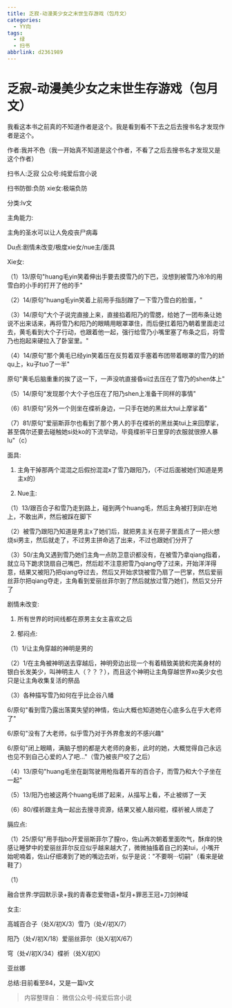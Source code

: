 ```yaml
---
title: 乏寂-动漫美少女之末世生存游戏（包月文）
categories:
  - YY向
tags:
  - 绿
  - 扫书
abbrlink: d2361989
---
```

# 乏寂-动漫美少女之末世生存游戏（包月文）
我看这本书之前真的不知道作者是这个。我是看到看不下去之后去搜书名才发现作者是这个。

作者:我并不色（我一开始真不知道是这个作者，不看了之后去搜书名才发现又是这个作者）

扫书人:乏寂 公众号:纯爱后宫小说

扫书防御:负防 xie女:极端负防

分类:lv文

主角能力:

主角的圣水可以让人免疫丧尸病毒

Du点:剧情未改变/极度xie女/nue主/面具

Xie女:

（1）13/原句"huang毛yin笑着伸出手要去摸雪乃的下巴，没想到被雪乃冷冷的用雪白的小手的打开了他的手"

（2）14/原句"huang毛yin笑着上前用手指刮蹭了一下雪乃雪白的脸蛋，"

（3）14/原句"大个子说完直接上来，直接掐着阳乃的雪腮，给她了一团布条让她说不出来话来，再将雪乃和阳乃的眼睛用眼罩罩住，而后便扛着阳乃朝着里面走过去，黄毛看到大个子行动，也跟着他一起，强行给雪乃小嘴里塞了布条之后，将雪乃也抱起来硬拉入了卧室里。"

（4）14/原句"那个黄毛已经yin笑着压在反剪着双手塞着布团带着眼罩的雪乃的娇qu上，ku子tuo了一半"

原句"黄毛后脑重重的挨了这一下，一声没吭直接昏si过去压在了雪乃的shen体上"

（5）14/原句"发现那个大个子也压在了阳乃shen上准备干同样的事情"

（6）81/原句"另外一个则坐在楪祈身边，一只手在她的黑丝大tui上摩挲着"

（7）81/原句"爱丽斯菲尔也看到了那个男人的手在楪祈的黑丝美tui上来回摩挲，甚至偶尔还要去碰触她si处ko的下流举动，毕竟楪祈平日里穿的衣服就很撩人暴lu"（c）

面具:

1.  主角干掉那两个混混之后假扮混混x了雪乃跟阳乃，（不过后面被她们知道是男主x的）

2.  Nue主:

（1）13/跟百合子和雪乃走到路上，碰到两个huang毛，然后主角被打到趴在地上，不敢出声，然后被踩在脚下

（2）被雪乃跟阳乃知道是男主x了她们后，就把男主关在房子里面点了一把火想烧si男主，然后就走了，不过男主拼命逃了出来，不过也跟她们分开了

（3）50/主角又遇到雪乃她们主角一点防卫意识都没有，在被雪乃拿qiang指着，就立马下跪求饶扇自己嘴巴，然后趁不注意把雪乃qiang夺了过来，开始洋洋得意，结果又被阳乃把qiang夺过去，然后又开始求饶被雪乃扇了一巴掌，然后爱丽丝菲尔把qiang夺走，主角看到爱丽丝菲尔到了然后就放过雪乃她们，然后又分开了

剧情未改变:

1.  所有世界的时间线都在原男主女主喜欢之后

2.  郁闷点:

（1）1/让主角穿越的神明是男的

（2）1/在主角被神明送去穿越后，神明旁边出现一个有着精致美貌和完美身材的银白长发美少，叫神明主人（？？？），而且这个神明让主角穿越世界xo美少女也只是让主角收集复活的祭品

（3）各种描写雪乃如何在乎比企谷八幡

6/原句"看到雪乃露出落寞失望的神情，佐山大概也知道她在心底多么在乎大老师了"

6/原句"没有了大老师，似乎雪乃对于外界愈发的不感兴趣"

6/原句"闭上眼睛，满脑子想的都是大老师的身影，此时的她，大概觉得自己永远也见不到自己心爱的人了吧..."（雪乃被丧尸咬了之后）

（4）13/原句"huang毛坐在副驾驶用枪指着开车的百合子，而雪乃和大个子坐在一起"

（5）13/阳乃也被这两个huang毛绑了起来，从描写上看，不止被绑了一天

（6）80/楪祈跟主角一起出去搜寻资源，结果又被人敲闷棍，楪祈被人绑走了

膈应点:

（1）25/原句"用手指bo开爱丽斯菲尔了膣ro，佐山再次朝着里面吹气，酥痒的快感让睡梦中的爱丽丝菲尔反应似乎越来越大了，微微抽搐着自己的美tui，小嘴开始呢喃着，佐山仔细凑到了她的嘴边去听，似乎是说："不要啊···切嗣"（看来是破鞋了）

（1）

融合世界:学园默示录+我的青春恋爱物语+型月+罪恶王冠+刀剑神域

女主:

高城百合子（处X/初X/3）雪乃（处√/初X/7）

阳乃（处√/初X/18）爱丽丝菲尔（处X/初X/67）

穹（处√/初X/34）楪祈（处Ⅹ/初Ⅹ）

亚丝娜

总结:目前看至84，又是一篇lv文


> 内容整理自： 微信公众号-纯爱后宫小说